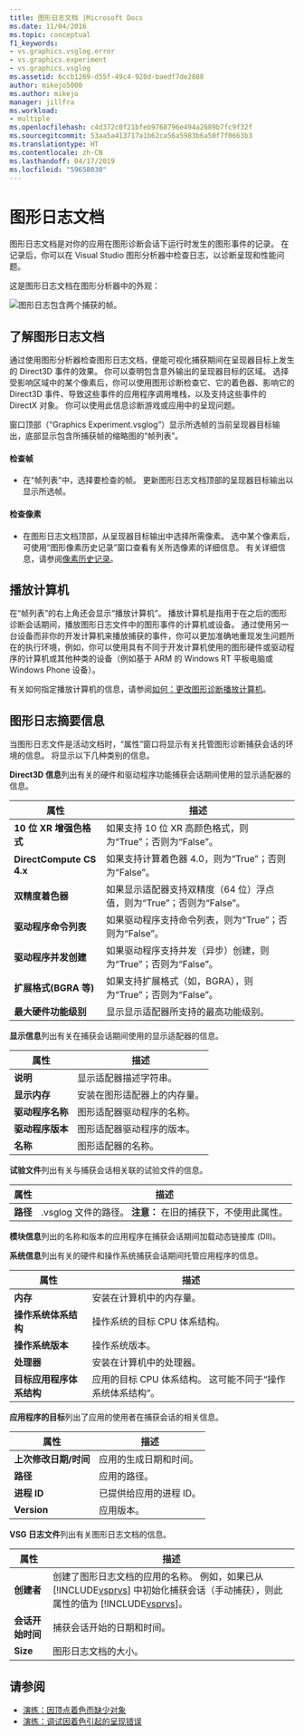 ```yaml
---
title: 图形日志文档 |Microsoft Docs
ms.date: 11/04/2016
ms.topic: conceptual
f1_keywords:
- vs.graphics.vsglog.error
- vs.graphics.experiment
- vs.graphics.vsglog
ms.assetid: 6ccb1269-d55f-49c4-920d-baedf7de2888
author: mikejo5000
ms.author: mikejo
manager: jillfra
ms.workload:
- multiple
ms.openlocfilehash: c4d372c0f21bfeb9768796e494a2689b7fc9f32f
ms.sourcegitcommit: 53aa5a413717a1b62ca56a5983b6a50f7f0663b3
ms.translationtype: HT
ms.contentlocale: zh-CN
ms.lasthandoff: 04/17/2019
ms.locfileid: "59658030"
---
```

# <a name="graphics-log-document"></a>图形日志文档
图形日志文档是对你的应用在图形诊断会话下运行时发生的图形事件的记录。 在记录后，你可以在 Visual Studio 图形分析器中检查日志，以诊断呈现和性能问题。

 这是图形日志文档在图形分析器中的外观：

 ![图形日志包含两个捕获的帧。](media/gfx_diag_demo_graphics_log_orientation.png "gfx_diag_demo_graphics_log_orientation")

## <a name="understanding-graphics-log-documents"></a>了解图形日志文档
 通过使用图形分析器检查图形日志文档，便能可视化捕获期间在呈现器目标上发生的 Direct3D 事件的效果。 你可以查明包含意外输出的呈现器目标的区域。 选择受影响区域中的某个像素后，你可以使用图形诊断检查它、它的着色器、影响它的 Direct3D 事件、导致这些事件的应用程序调用堆栈，以及支持这些事件的 DirectX 对象。 你可以使用此信息诊断游戏或应用中的呈现问题。

 窗口顶部（“Graphics Experiment.vsglog”）显示所选帧的当前呈现器目标输出，底部显示包含所捕获帧的缩略图的“帧列表”。

#### <a name="to-inspect-a-frame"></a>检查帧

-   在“帧列表”中，选择要检查的帧。 更新图形日志文档顶部的呈现器目标输出以显示所选帧。

#### <a name="to-inspect-a-pixel"></a>检查像素

-   在图形日志文档顶部，从呈现器目标输出中选择所需像素。 选中某个像素后，可使用“图形像素历史记录”窗口查看有关所选像素的详细信息。 有关详细信息，请参阅[像素历史记录](graphics-pixel-history.md)。

## <a name="playback-machine"></a>播放计算机
 在“帧列表”的右上角还会显示“播放计算机”。 播放计算机是指用于在之后的图形诊断会话期间，播放图形日志文件中的图形事件的计算机或设备。 通过使用另一台设备而非你的开发计算机来播放捕获的事件，你可以更加准确地重现发生问题所在的执行环境，例如，你可以使用具有不同于开发计算机使用的图形硬件或驱动程序的计算机或其他种类的设备（例如基于 ARM 的 Windows RT 平板电脑或 Windows Phone 设备）。

 有关如何指定播放计算机的信息，请参阅[如何：更改图形诊断播放计算机](how-to-change-the-graphics-diagnostics-playback-machine.md)。

## <a name="graphics-log-summary-information"></a>图形日志摘要信息
 当图形日志文件是活动文档时，“属性”窗口将显示有关托管图形诊断捕获会话的环境的信息。 将显示以下几种类别的信息。

 **Direct3D 信息**列出有关的硬件和驱动程序功能捕获会话期间使用的显示适配器的信息。

|属性|描述|
|--------------|-----------------|
|**10 位 XR 增强色格式**|如果支持 10 位 XR 高颜色格式，则为“True”；否则为“False”。|
|**DirectCompute CS 4.x**|如果支持计算着色器 4.0，则为“True”；否则为“False”。|
|**双精度着色器**|如果显示适配器支持双精度（64 位）浮点值，则为“True”；否则为“False”。|
|**驱动程序命令列表**|如果驱动程序支持命令列表，则为“True”；否则为“False”。|
|**驱动程序并发创建**|如果驱动程序支持并发（异步）创建，则为“True”；否则为“False”。|
|**扩展格式(BGRA 等)**|如果支持扩展格式（如，BGRA），则为“True”；否则为“False”。|
|**最大硬件功能级别**|显示显示适配器所支持的最高功能级别。|

 **显示信息**列出有关在捕获会话期间使用的显示适配器的信息。

|属性|描述|
|--------------|-----------------|
|**说明**|显示适配器描述字符串。|
|**显示内存**|安装在图形适配器上的内存量。|
|**驱动程序名称**|图形适配器驱动程序的名称。|
|**驱动程序版本**|图形适配器驱动程序的版本。|
|**名称**|图形适配器的名称。|

 **试验文件**列出有关与捕获会话相关联的试验文件的信息。

|属性|描述|
|--------------|-----------------|
|**路径**|.vsglog 文件的路径。 **注意：** 在旧的捕获下，不使用此属性。|

 **模块信息**列出的名称和版本的应用程序在捕获会话期间加载动态链接库 (Dll)。

 **系统信息**列出有关的硬件和操作系统捕获会话期间托管应用程序的信息。

|属性|描述|
|--------------|-----------------|
|**内存**|安装在计算机中的内存量。|
|**操作系统体系结构**|操作系统的目标 CPU 体系结构。|
|**操作系统版本**|操作系统版本。|
|**处理器**|安装在计算机中的处理器。|
|**目标应用程序体系结构**|应用的目标 CPU 体系结构。 这可能不同于“操作系统体系结构”。|

 **应用程序的目标**列出了应用的使用者在捕获会话的相关信息。

|属性|描述|
|--------------|-----------------|
|**上次修改日期/时间**|应用的生成日期和时间。|
|**路径**|应用的路径。|
|**进程 ID**|已提供给应用的进程 ID。|
|**Version**|应用版本。|

 **VSG 日志文件**列出有关图形日志文档的信息。

| 属性 | 描述 |
|------------------------| - |
| **创建者** | 创建了图形日志文档的应用的名称。 例如，如果已从 [!INCLUDE[vsprvs](../../code-quality/includes/vsprvs_md.md)] 中初始化捕获会话（手动捕获），则此属性的值为 [!INCLUDE[vsprvs](../../code-quality/includes/vsprvs_md.md)]。 |
| **会话开始时间** | 捕获会话开始的日期和时间。 |
| **Size** | 图形日志文档的大小。 |

## <a name="see-also"></a>请参阅
- [演练：因顶点着色而缺少对象](walkthrough-missing-objects-due-to-vertex-shading.md)
- [演练：调试因着色引起的呈现错误](walkthrough-debugging-rendering-errors-due-to-shading.md)